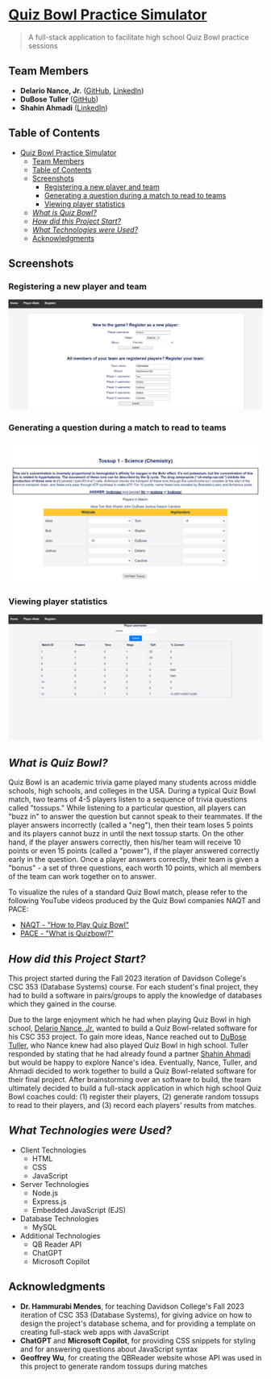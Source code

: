 # [Quiz Bowl Practice Simulator](https://github.com/DelarioNance/qb-practice-simulator)

> A full-stack application to facilitate high school Quiz Bowl practice sessions

## Team Members

- **Delario Nance, Jr.** ([GitHub](https://github.com/DelarioNance), [LinkedIn](https://www.linkedin.com/in/delario-nance-jr/))
- **DuBose Tuller** ([GitHub](https://github.com/DuBose-Tuller))
- **Shahin Ahmadi** ([LinkedIn](https://www.linkedin.com/in/shahinahmadi/))

## Table of Contents

- [Quiz Bowl Practice Simulator](#quiz-bowl-practice-simulator)
  - [Team Members](#team-members)
  - [Table of Contents](#table-of-contents)
  - [Screenshots](#screenshots)
    - [Registering a new player and team](#registering-a-new-player-and-team)
    - [Generating a question during a match to read to teams](#generating-a-question-during-a-match-to-read-to-teams)
    - [Viewing player statistics](#viewing-player-statistics)
  - [*What is Quiz Bowl?*](#what-is-quiz-bowl)
  - [*How did this Project Start?*](#how-did-this-project-start)
  - [*What Technologies were Used?*](#what-technologies-were-used)
  - [Acknowledgments](#acknowledgments)


## Screenshots

### Registering a new player and team

![registration](/README_images/registration.png)

### Generating a question during a match to read to teams

![match](/README_images/example-tossup.png)

### Viewing player statistics

![stats](/README_images/stats.png)




## *What is Quiz Bowl?*

Quiz Bowl is an academic trivia game played many students across middle schools, high schools, and colleges in the USA. During a typical Quiz Bowl match, two teams of 4-5 players listen to a sequence of trivia questions called "tossups." While listening to a particular question, all players can "buzz in" to answer the question but cannot speak to their teammates. If the player answers incorrectly (called a "neg"), then their team loses 5 points and its players cannot buzz in until the next tossup starts. On the other hand, if the player answers correctly, then his/her team will receive 10 points or even 15 points (called a "power"), if the player answered correctly early in the question. Once a player answers correctly, their team is given a "bonus" - a set of three questions, each worth 10 points, which all members of the team can work together on to answer.

To visualize the rules of a standard Quiz Bowl match, please refer to the following YouTube videos produced by the Quiz Bowl companies NAQT and PACE:

- [NAQT - "How to Play Quiz Bowl"](https://www.youtube.com/watch?v=Z1_AfFYGORQ&embeds_referring_euri=https%3A%2F%2Fwww.bing.com%2F&embeds_referring_origin=https%3A%2F%2Fwww.bing.com&source_ve_path=Mjg2NjY&feature=emb_logo)
- [PACE - "What is Quizbowl?"](https://www.youtube.com/watch?v=spCgHocfBi0)

## *How did this Project Start?*

This project started during the Fall 2023 iteration of Davidson College's CSC 353 (Database Systems) course. For each student's final project, they had to build a software in pairs/groups to apply the knowledge of databases which they gained in the course.

Due to the large enjoyment which he had when playing Quiz Bowl in high school, [Delario Nance, Jr.](#contact-info) wanted to build a Quiz Bowl-related software for his CSC 353 project. To gain more ideas, Nance reached out to [DuBose Tuller](#acknowledgments), who Nance knew had also played Quiz Bowl in high school. Tuller responded by stating that he had already found a partner [Shahin Ahmadi](#acknowledgments) but would be happy to explore Nance's idea. Eventually, Nance, Tuller, and Ahmadi decided to work together to build a Quiz Bowl-related software for their final project. After brainstorming over an software to build, the team ultimately decided to build a full-stack application in which high school Quiz Bowl coaches could: (1) register their players, (2) generate random tossups to read to their players, and (3) record each players' results from matches.

## *What Technologies were Used?*

- Client Technologies
    - HTML
    - CSS
    - JavaScript
- Server Technologies
    - Node.js
    - Express.js
    - Embedded JavaScript (EJS)
- Database Technologies
    - MySQL
- Additional Technologies
    - QB Reader API
    - ChatGPT
    - Microsoft Copilot

## Acknowledgments

- **Dr. Hammurabi Mendes**, for teaching Davidson College's Fall 2023 iteration of CSC 353 (Database Systems), for giving advice on how to design the project's database schema, and for providing a template on creating full-stack web apps with JavaScript
- **ChatGPT** and **Microsoft Copilot**, for providing CSS snippets for styling and for answering questions about JavaScript syntax
- **Geoffrey Wu**, for creating the QBReader website whose API was used in this project to generate random tossups during matches